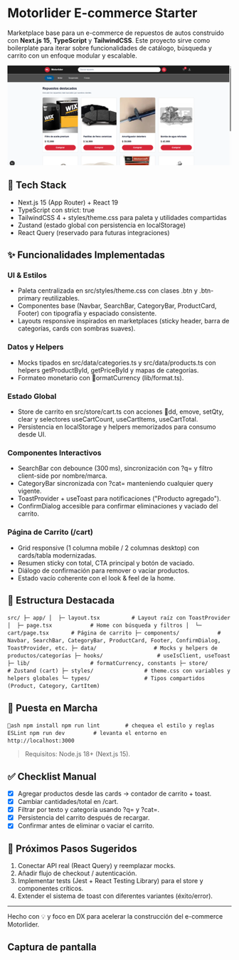 ﻿# Motorlider E-commerce Starter

Marketplace base para un e-commerce de repuestos de autos construido con **Next.js 15**, **TypeScript** y **TailwindCSS**. Este proyecto sirve como boilerplate para iterar sobre funcionalidades de catálogo, búsqueda y carrito con un enfoque modular y escalable.

![Vista previa de Motorlider](public/images/motorlider.png)

## 🧱 Tech Stack

- Next.js 15 (App Router) + React 19
- TypeScript con strict: true
- TailwindCSS 4 + styles/theme.css para paleta y utilidades compartidas
- Zustand (estado global con persistencia en localStorage)
- React Query (reservado para futuras integraciones)

## ✨ Funcionalidades Implementadas

### UI & Estilos

- Paleta centralizada en src/styles/theme.css con clases .btn y .btn-primary reutilizables.
- Componentes base (Navbar, SearchBar, CategoryBar, ProductCard, Footer) con tipografía y espaciado consistente.
- Layouts responsive inspirados en marketplaces (sticky header, barra de categorías, cards con sombras suaves).

### Datos y Helpers

- Mocks tipados en src/data/categories.ts y src/data/products.ts con helpers getProductById, getPriceById y mapas de categorías.
- Formateo monetario con ormatCurrency (lib/format.ts).

### Estado Global

- Store de carrito en src/store/cart.ts con acciones dd,
  emove, setQty, clear y selectores useCartCount, useCartItems, useCartTotal.
- Persistencia en localStorage y helpers memorizados para consumo desde UI.

### Componentes Interactivos

- SearchBar con debounce (300 ms), sincronización con ?q= y filtro client-side por nombre/marca.
- CategoryBar sincronizada con ?cat= manteniendo cualquier query vigente.
- ToastProvider + useToast para notificaciones ("Producto agregado").
- ConfirmDialog accesible para confirmar eliminaciones y vaciado del carrito.

### Página de Carrito (/cart)

- Grid responsive (1 columna mobile / 2 columnas desktop) con cards/tabla modernizadas.
- Resumen sticky con total, CTA principal y botón de vaciado.
- Diálogo de confirmación para remover o vaciar productos.
- Estado vacío coherente con el look & feel de la home.

## 📁 Estructura Destacada

`src/
├─ app/
│  ├─ layout.tsx          # Layout raíz con ToastProvider
│  ├─ page.tsx            # Home con búsqueda y filtros
│  └─ cart/page.tsx       # Página de carrito
├─ components/            # Navbar, SearchBar, CategoryBar, ProductCard, Footer, ConfirmDialog, ToastProvider, etc.
├─ data/                  # Mocks y helpers de productos/categorías
├─ hooks/                 # useIsClient, useToast
├─ lib/                   # formatCurrency, constants
├─ store/                 # Zustand (cart)
├─ styles/                # theme.css con variables y helpers globales
└─ types/                 # Tipos compartidos (Product, Category, CartItem)`

## 🚀 Puesta en Marcha

`ash
npm install
npm run lint        # chequea el estilo y reglas ESLint
npm run dev         # levanta el entorno en http://localhost:3000
`

> Requisitos: Node.js 18+ (Next.js 15).

## ✅ Checklist Manual

- [x] Agregar productos desde las cards → contador de carrito + toast.
- [x] Cambiar cantidades/total en /cart.
- [x] Filtrar por texto y categoría usando ?q= y ?cat=.
- [x] Persistencia del carrito después de recargar.
- [x] Confirmar antes de eliminar o vaciar el carrito.

## 🔮 Próximos Pasos Sugeridos

1. Conectar API real (React Query) y reemplazar mocks.
2. Añadir flujo de checkout / autenticación.
3. Implementar tests (Jest + React Testing Library) para el store y componentes críticos.
4. Extender el sistema de toast con diferentes variantes (éxito/error).

---

Hecho con 💡 y foco en DX para acelerar la construcción del e-commerce Motorlider.

## Captura de pantalla

